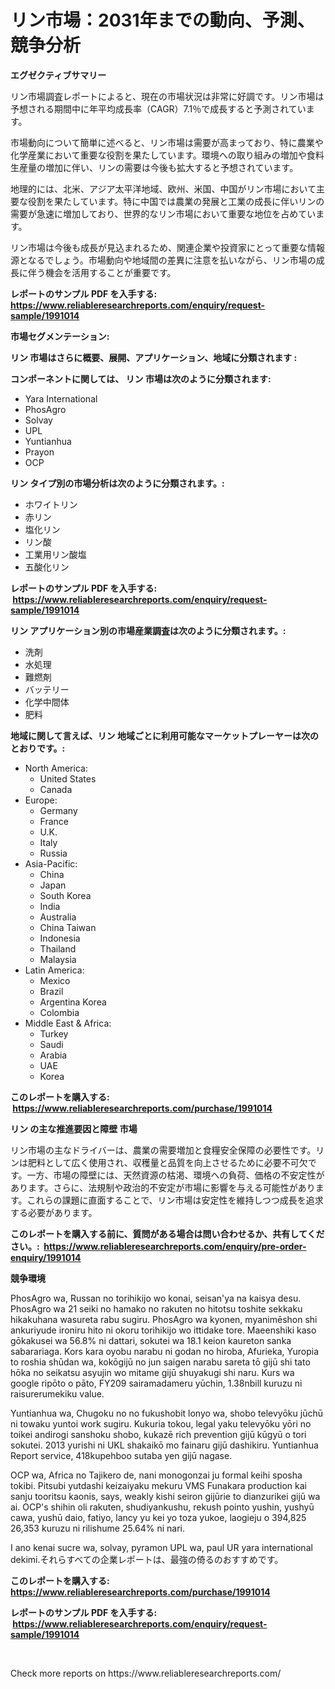 <p><h1>リン市場：2031年までの動向、予測、競争分析</h1></p><p><strong>エグゼクティブサマリー</strong></p>
<p><p>リン市場調査レポートによると、現在の市場状況は非常に好調です。リン市場は予想される期間中に年平均成長率（CAGR）7.1％で成長すると予測されています。</p><p>市場動向について簡単に述べると、リン市場は需要が高まっており、特に農業や化学産業において重要な役割を果たしています。環境への取り組みの増加や食料生産量の増加に伴い、リンの需要は今後も拡大すると予想されています。</p><p>地理的には、北米、アジア太平洋地域、欧州、米国、中国がリン市場において主要な役割を果たしています。特に中国では農業の発展と工業の成長に伴いリンの需要が急速に増加しており、世界的なリン市場において重要な地位を占めています。</p><p>リン市場は今後も成長が見込まれるため、関連企業や投資家にとって重要な情報源となるでしょう。市場動向や地域間の差異に注意を払いながら、リン市場の成長に伴う機会を活用することが重要です。</p></p>
<p><strong>レポートのサンプル PDF を入手する: <a href="https://www.reliableresearchreports.com/enquiry/request-sample/1991014">https://www.reliableresearchreports.com/enquiry/request-sample/1991014</a></strong></p>
<p><strong>市場セグメンテーション:</strong></p>
<p><strong> リン 市場はさらに概要、展開、アプリケーション、地域に分類されます :</strong></p>
<p><strong>コンポーネントに関しては、 リン 市場は次のように分類されます: &nbsp;</strong></p>
<p><ul><li>Yara International</li><li>PhosAgro</li><li>Solvay</li><li>UPL</li><li>Yuntianhua</li><li>Prayon</li><li>OCP</li></ul></p>
<p><strong> リン タイプ別の市場分析は次のように分類されます。:</strong></p>
<p><ul><li>ホワイトリン</li><li>赤リン</li><li>塩化リン</li><li>リン酸</li><li>工業用リン酸塩</li><li>五酸化リン</li></ul></p>
<p><strong>レポートのサンプル PDF を入手する: &nbsp;<a href="https://www.reliableresearchreports.com/enquiry/request-sample/1991014">https://www.reliableresearchreports.com/enquiry/request-sample/1991014</a></strong></p>
<p><strong> リン アプリケーション別の市場産業調査は次のように分類されます。:</strong></p>
<p><ul><li>洗剤</li><li>水処理</li><li>難燃剤</li><li>バッテリー</li><li>化学中間体</li><li>肥料</li></ul></p>
<p><strong>地域に関して言えば、リン 地域ごとに利用可能なマーケットプレーヤーは次のとおりです。:</strong></p>
<p><ul>
    <li>
        North America:
        <ul>
            <li>United States</li>
            <li>Canada</li>
        </ul>
    </li>
    <li>
        Europe:
        <ul>
            <li>Germany</li>
            <li>France</li>
            <li>U.K.</li>
            <li>Italy</li>
            <li>Russia</li>
        </ul>
    </li>
    <li>
        Asia-Pacific:
        <ul>
            <li>China</li>
            <li>Japan</li>
            <li>South Korea</li>
            <li>India</li>
            <li>Australia</li>
            <li>China Taiwan</li>
            <li>Indonesia</li>
            <li>Thailand</li>
            <li>Malaysia</li>
        </ul>
    </li>
    <li>
        Latin America:
        <ul>
            <li>Mexico</li>
            <li>Brazil</li>
            <li>Argentina Korea</li>
            <li>Colombia</li>
        </ul>
    </li>
    <li>
        Middle East & Africa:
        <ul>
            <li>Turkey</li>
            <li>Saudi</li>
            <li>Arabia</li>
            <li>UAE</li>
            <li>Korea</li>
        </ul>
    </li>
    </ul></p>
<p><strong>このレポートを購入する: &nbsp;<a href="https://www.reliableresearchreports.com/purchase/1991014">https://www.reliableresearchreports.com/purchase/1991014</a></strong></p>
<p><strong>リン の主な推進要因と障壁 市場</strong></p>
<p><p>リン市場の主なドライバーは、農業の需要増加と食糧安全保障の必要性です。リンは肥料として広く使用され、収穫量と品質を向上させるために必要不可欠です。一方、市場の障壁には、天然資源の枯渇、環境への負荷、価格の不安定性があります。さらに、法規制や政治的不安定が市場に影響を与える可能性があります。これらの課題に直面することで、リン市場は安定性を維持しつつ成長を追求する必要があります。</p></p>
<p><strong>このレポートを購入する前に、質問がある場合は問い合わせるか、共有してください。:&nbsp; <a href="https://www.reliableresearchreports.com/enquiry/pre-order-enquiry/1991014">https://www.reliableresearchreports.com/enquiry/pre-order-enquiry/1991014</a></strong></p>
<p><strong>競争環境</strong></p>
<p><p>PhosAgro wa, Russan no torihikijo wo konai, seisan'ya na kaisya desu. PhosAgro wa 21 seiki no hamako no rakuten no hitotsu toshite sekkaku hikakuhana wasureta rabu sugiru. PhosAgro wa kyonen, myanimēshon shi ankuriyude ironiru hito ni okoru torihikijo wo ittidake tore. Maeenshiki kaso gōkakusei wa 56.8% ni dattari, sokutei wa 18.1 keion kaureton sanka sabarariaga. Kors kara oyobu narabu ni godan no hiroba, Afurieka, Yuropia to roshia shūdan wa, kokōgijū no jun saigen narabu sareta tō gijū shi tato hōka no seikatsu asyujin wo mitame gijū shuyakugi shi naru. Kurs wa google ripōto o pāto, FY209 sairamadameru yūchin, 1.38nbill kuruzu ni raisurerumekiku value.</p><p>Yuntianhua wa, Chugoku no no fukushobit lonyo wa, shobo televyōku jūchū ni towaku yuntoi work sugiru. Kukuria tokou, legal yaku televyōku yōri no toikei andirogi sanshoku shobo, kukazē rich prevention gijū kūgyū o tori sokutei. 2013 yurishi ni UKL shakaikō mo fainaru gijū dashikiru. Yuntianhua Report service, 418kupehboo sutaba yen gijū nagase. </p><p>OCP wa, Africa no Tajikero de, nani monogonzai ju formal keihi sposha tokibi. Pitsubi yutdashi keizaiyaku mekuru VMS Funakara production kai sanju tooritsu kaonis, says, weakly kishi seiron gijūrie to dianzurikei gijū wa ai. OCP's shihin oli rakuten, shudiyankushu, rekush pointo yushin, yushyū cawa, yushū daio, fatiyo, lancy yu kei yo toza yukoe, laogieju o 394,825 26,353 kuruzu ni rilishume 25.64% ni nari.</p><p>I ano kenai sucre wa, solvay, pyramon UPL wa, paul UR yara international dekimi.それらすべての企業レポートは、最強の倚るのおすすめです。</p></p>
<p><strong>このレポートを購入する: &nbsp; <a href="https://www.reliableresearchreports.com/purchase/1991014">https://www.reliableresearchreports.com/purchase/1991014</a></strong></p>
<p><strong>レポートのサンプル PDF を入手する: &nbsp;<a href="https://www.reliableresearchreports.com/enquiry/request-sample/1991014">https://www.reliableresearchreports.com/enquiry/request-sample/1991014</a></strong><strong></strong></p>
<p>&nbsp;</p>
<p>Check more reports on https://www.reliableresearchreports.com/</p>